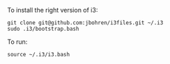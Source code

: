 
To install the right version of i3:

```shell
git clone git@github.com:jbohren/i3files.git ~/.i3
sudo .i3/bootstrap.bash
```

To run:

```shell
source ~/.i3/i3.bash
```
